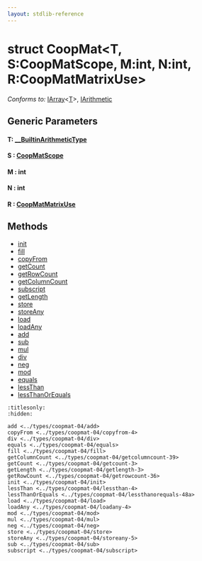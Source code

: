 ```yaml
---
layout: stdlib-reference
---
```


# struct CoopMat\<T, S:CoopMatScope, M:int, N:int, R:CoopMatMatrixUse\>

*Conforms to:* [IArray](../../interfaces/iarray-01/index.html)\<[T](../../interfaces/iarray-01/index.html#typeparam-T)\>, [IArithmetic](../../interfaces/iarithmetic-01/index.html)

## Generic Parameters

####  <a id="typeparam-T"></a>T: [\_\_BuiltinArithmeticType](../../interfaces/0_builtinarithmetictype-029j/index.html)
####  <a id="decl-S"></a>S  : [CoopMatScope](../coopmatscope-047/index.html)
####  <a id="decl-M"></a>M  : int
####  <a id="decl-N"></a>N  : int
####  <a id="decl-R"></a>R  : [CoopMatMatrixUse](../coopmatmatrixuse-047d/index.html)

## Methods

* [init](init.html)
* [fill](fill.html)
* [copyFrom](copyfrom-4.html)
* [getCount](getcount-3.html)
* [getRowCount](getrowcount-36.html)
* [getColumnCount](getcolumncount-39.html)
* [subscript](subscript.html)
* [getLength](getlength-3.html)
* [store](store.html)
* [storeAny](storeany-5.html)
* [load](load.html)
* [loadAny](loadany-4.html)
* [add](add.html)
* [sub](sub.html)
* [mul](mul.html)
* [div](div.html)
* [neg](neg.html)
* [mod](mod.html)
* [equals](equals.html)
* [lessThan](lessthan-4.html)
* [lessThanOrEquals](lessthanorequals-48a.html)


```{toctree}
:titlesonly:
:hidden:

add <../types/coopmat-04/add>
copyFrom <../types/coopmat-04/copyfrom-4>
div <../types/coopmat-04/div>
equals <../types/coopmat-04/equals>
fill <../types/coopmat-04/fill>
getColumnCount <../types/coopmat-04/getcolumncount-39>
getCount <../types/coopmat-04/getcount-3>
getLength <../types/coopmat-04/getlength-3>
getRowCount <../types/coopmat-04/getrowcount-36>
init <../types/coopmat-04/init>
lessThan <../types/coopmat-04/lessthan-4>
lessThanOrEquals <../types/coopmat-04/lessthanorequals-48a>
load <../types/coopmat-04/load>
loadAny <../types/coopmat-04/loadany-4>
mod <../types/coopmat-04/mod>
mul <../types/coopmat-04/mul>
neg <../types/coopmat-04/neg>
store <../types/coopmat-04/store>
storeAny <../types/coopmat-04/storeany-5>
sub <../types/coopmat-04/sub>
subscript <../types/coopmat-04/subscript>
```
